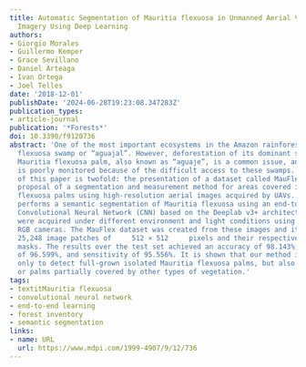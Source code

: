 ```yaml
---
title: Automatic Segmentation of Mauritia flexuosa in Unmanned Aerial Vehicle (UAV)
  Imagery Using Deep Learning
authors:
- Giorgio Morales
- Guillermo Kemper
- Grace Sevillano
- Daniel Arteaga
- Ivan Ortega
- Joel Telles
date: '2018-12-01'
publishDate: '2024-06-28T19:23:08.347283Z'
publication_types:
- article-journal
publication: '*Forests*'
doi: 10.3390/f9120736
abstract: 'One of the most important ecosystems in the Amazon rainforest is the Mauritia
  flexuosa swamp or “aguajal”. However, deforestation of its dominant species, the
  Mauritia flexuosa palm, also known as “aguaje”, is a common issue, and conservation
  is poorly monitored because of the difficult access to these swamps. The contribution
  of this paper is twofold: the presentation of a dataset called MauFlex, and the
  proposal of a segmentation and measurement method for areas covered in Mauritia
  flexuosa palms using high-resolution aerial images acquired by UAVs. The method
  performs a semantic segmentation of Mauritia flexuosa using an end-to-end trainable
  Convolutional Neural Network (CNN) based on the Deeplab v3+ architecture. Images
  were acquired under different environment and light conditions using three different
  RGB cameras. The MauFlex dataset was created from these images and it consists of
  25,248 image patches of     512 × 512     pixels and their respective ground truth
  masks. The results over the test set achieved an accuracy of 98.143%, specificity
  of 96.599%, and sensitivity of 95.556%. It is shown that our method is able not
  only to detect full-grown isolated Mauritia flexuosa palms, but also young palms
  or palms partially covered by other types of vegetation.'
tags:
- textitMauritia flexuosa
- convolutional neural network
- end-to-end learning
- forest inventory
- semantic segmentation
links:
- name: URL
  url: https://www.mdpi.com/1999-4907/9/12/736
---
```

